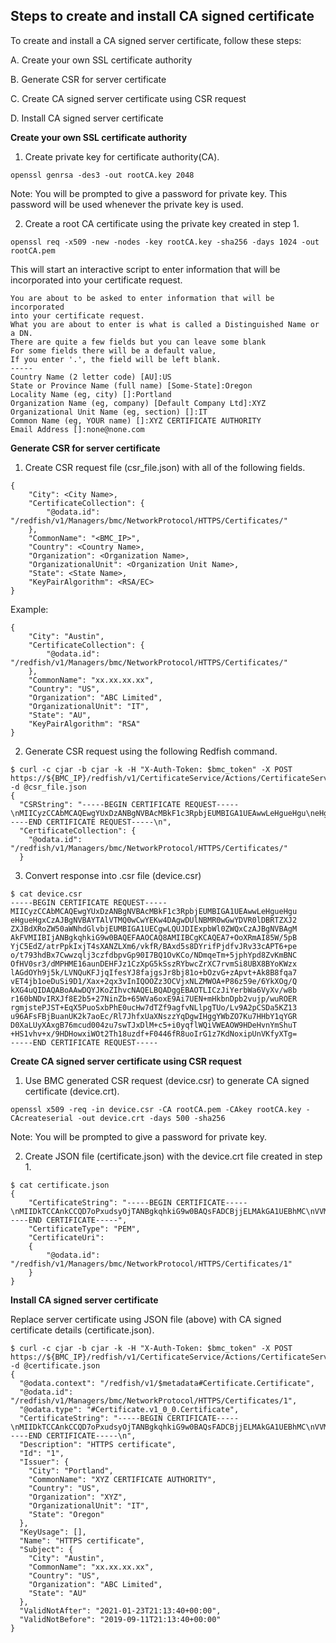 ## Steps to create and install CA signed certificate

To create and install a CA signed server certificate, follow these steps:

A. Create your own SSL certificate authority

B. Generate CSR for server certificate

C. Create CA signed server certificate using CSR request

D. Install CA signed server certificate


**Create your own SSL certificate authority**

1. Create private key for certificate authority(CA).


```openssl genrsa -des3 -out rootCA.key 2048```

Note: You will be prompted to give a password for private key. This password will be used whenever the private key is used.


2. Create a root CA certificate using the private key created in step 1.

```openssl req -x509 -new -nodes -key rootCA.key -sha256 -days 1024 -out rootCA.pem```

This will start an interactive script to enter information that will be incorporated into your certificate request.

```
You are about to be asked to enter information that will be incorporated
into your certificate request.
What you are about to enter is what is called a Distinguished Name or a DN.
There are quite a few fields but you can leave some blank
For some fields there will be a default value,
If you enter '.', the field will be left blank.
-----
Country Name (2 letter code) [AU]:US
State or Province Name (full name) [Some-State]:Oregon
Locality Name (eg, city) []:Portland
Organization Name (eg, company) [Default Company Ltd]:XYZ
Organizational Unit Name (eg, section) []:IT
Common Name (eg, YOUR name) []:XYZ CERTIFICATE AUTHORITY
Email Address []:none@none.com
```

**Generate CSR for server certificate**

1. Create CSR request file (csr_file.json) with all of the following fields.

```
{
    "City": <City Name>,
    "CertificateCollection": {
        "@odata.id": "/redfish/v1/Managers/bmc/NetworkProtocol/HTTPS/Certificates/"
    },
    "CommonName": "<BMC_IP>",
    "Country": <Country Name>,
    "Organization": <Organization Name>,
    "OrganizationalUnit": <Organization Unit Name>,
    "State": <State Name>,
    "KeyPairAlgorithm": <RSA/EC>
}
```

Example:
```
{
    "City": "Austin",
    "CertificateCollection": {
        "@odata.id": "/redfish/v1/Managers/bmc/NetworkProtocol/HTTPS/Certificates/"
    },
    "CommonName": "xx.xx.xx.xx",
    "Country": "US",
    "Organization": "ABC Limited",
    "OrganizationalUnit": "IT",
    "State": "AU",
    "KeyPairAlgorithm": "RSA"
}
```

2. Generate CSR request using the following Redfish command.

```
$ curl -c cjar -b cjar -k -H "X-Auth-Token: $bmc_token" -X POST https://${BMC_IP}/redfish/v1/CertificateService/Actions/CertificateService.GenerateCSR/ -d @csr_file.json
{
  "CSRString": "-----BEGIN CERTIFICATE REQUEST-----\nMIICyzCCAbMCAQEwgYUxDzANBgNVBAcMBkF1c3RpbjEUMBIGA1UEAwwLeHgueHgu\neHgueHgxCzAJBgNVBAYTAlVTMQ0wCwYEKw4DAgwDUlNBMR0wGwYDVR0lDBRTZXJ2\nZXJBdXRoZW50aWNhdGlvbjEUMBIGA1UECgwLQUJDIExpbWl0ZWQxCzAJBgNVBAgM\nAkFVMIIBIjANBgkqhkiG9w0BAQEFAAOCAQ8AMIIBCgKCAQEA7+OoXRmAI85W/5pB\nYjC5EdZ/atrPpkIxjT4sXANZLXm6/vkfR/BAxd5s8DYrifPjdfvJRv33cAPT6+pe\no/t793hdBx7Cwwzqlj3czfdbpvGp90I7BQ1OvKCo/NDmqeTm+5jphYpd8ZvKmBNC\nOfHV0sr3/dMPHME16aunDEHFJz1CzXpG5kSszRYbwcZrXC7rvmSi8UBX8BYoKWzx\nlAGdOYh9j5k/LVNQuKFJjqIfesYJ8fajgsJr8bj81o+bOzvG+zApvt+Ak8B8fqa7\nvET4jb1oeDuSi9D1/Xax+2qx3vInIQOOZz3OCVjxNLZMWOA+P86z59e/6YkXOg/Q\nkXG4uQIDAQABoAAwDQYJKoZIhvcNAQELBQADggEBAOTLICzJiYerbWa6VyXv/w8b\nr160bNDvIRXJf8E2b5+27NinZb+65WVa6oxE9Ai7UEN+mHkbnDpb2vujp/wuROER\nrgmjstePJST+EqX5PuoSxbPhE0ucHw7dTZf9agfvNLlpgTUo/Lv9A2pCSDa5KZ13\nu96AFsFBjBuanUK2k7aoEc/Rl7JhfxUaXNszzYqDgwIHggYWbZO7Ku7HHbY1qYGR\nD0XaLUyXAxgB76mcud004zu7swTJxDlM+c5+i0yqflWQiVWEAOW9HDeHvnYmShuT\n+HS1vhv+x/9HDHowxiWOt2Th18uzdf+F0446fR8uoIrG1z7KdNoxipUnVKfyXTg=\n-----END CERTIFICATE REQUEST-----\n",
  "CertificateCollection": {
    "@odata.id": "/redfish/v1/Managers/bmc/NetworkProtocol/HTTPS/Certificates/"
  }
```

3. Convert response into .csr file (device.csr)

```
$ cat device.csr
-----BEGIN CERTIFICATE REQUEST-----
MIICyzCCAbMCAQEwgYUxDzANBgNVBAcMBkF1c3RpbjEUMBIGA1UEAwwLeHgueHgu
eHgueHgxCzAJBgNVBAYTAlVTMQ0wCwYEKw4DAgwDUlNBMR0wGwYDVR0lDBRTZXJ2
ZXJBdXRoZW50aWNhdGlvbjEUMBIGA1UECgwLQUJDIExpbWl0ZWQxCzAJBgNVBAgM
AkFVMIIBIjANBgkqhkiG9w0BAQEFAAOCAQ8AMIIBCgKCAQEA7+OoXRmAI85W/5pB
YjC5EdZ/atrPpkIxjT4sXANZLXm6/vkfR/BAxd5s8DYrifPjdfvJRv33cAPT6+pe
o/t793hdBx7Cwwzqlj3czfdbpvGp90I7BQ1OvKCo/NDmqeTm+5jphYpd8ZvKmBNC
OfHV0sr3/dMPHME16aunDEHFJz1CzXpG5kSszRYbwcZrXC7rvmSi8UBX8BYoKWzx
lAGdOYh9j5k/LVNQuKFJjqIfesYJ8fajgsJr8bj81o+bOzvG+zApvt+Ak8B8fqa7
vET4jb1oeDuSi9D1/Xax+2qx3vInIQOOZz3OCVjxNLZMWOA+P86z59e/6YkXOg/Q
kXG4uQIDAQABoAAwDQYJKoZIhvcNAQELBQADggEBAOTLICzJiYerbWa6VyXv/w8b
r160bNDvIRXJf8E2b5+27NinZb+65WVa6oxE9Ai7UEN+mHkbnDpb2vujp/wuROER
rgmjstePJST+EqX5PuoSxbPhE0ucHw7dTZf9agfvNLlpgTUo/Lv9A2pCSDa5KZ13
u96AFsFBjBuanUK2k7aoEc/Rl7JhfxUaXNszzYqDgwIHggYWbZO7Ku7HHbY1qYGR
D0XaLUyXAxgB76mcud004zu7swTJxDlM+c5+i0yqflWQiVWEAOW9HDeHvnYmShuT
+HS1vhv+x/9HDHowxiWOt2Th18uzdf+F0446fR8uoIrG1z7KdNoxipUnVKfyXTg=
-----END CERTIFICATE REQUEST-----
```

**Create CA signed server certificate using CSR request**

1. Use BMC generated CSR request (device.csr) to generate CA signed certificate (device.crt).
```
openssl x509 -req -in device.csr -CA rootCA.pem -CAkey rootCA.key -CAcreateserial -out device.crt -days 500 -sha256
```
Note: You will be prompted to give a password for private key.


2. Create JSON file (certificate.json) with the device.crt file created in step 1.

```
$ cat certificate.json
{
    "CertificateString": "-----BEGIN CERTIFICATE-----\nMIIDkTCCAnkCCQD7oPxudsyOjTANBgkqhkiG9w0BAQsFADCBjjELMAkGA1UEBhMC\nVVMxDzANBgNVBAgMBk9yZWdvbjERMA8GA1UEBwwIUG9ydGxhbmQxDDAKBgNVBAoM\nA1hZWjELMAkGA1UECwwCSVQxIjAgBgNVBAMMGVhZWiBDRVJUSUZJQ0FURSBBVVRI\nT1JJVFkxHDAaBgkqhkiG9w0BCQEWDW5vbmVAbm9uZS5jb20wHhcNMTkwOTEyMDkx\nMzQwWhcNMjEwMTI0MDkxMzQwWjCBhTEPMA0GA1UEBwwGQXVzdGluMRQwEgYDVQQD\nDAt4eC54eC54eC54eDELMAkGA1UEBhMCVVMxDTALBgQrDgMCDANSU0ExHTAbBgNV\nHSUMFFNlcnZlckF1dGhlbnRpY2F0aW9uMRQwEgYDVQQKDAtBQkMgTGltaXRlZDEL\nMAkGA1UECAwCQVUwggEiMA0GCSqGSIb3DQEBAQUAA4IBDwAwggEKAoIBAQDv46hd\nGYAjzlb/mkFiMLkR1n9q2s+mQjGNPixcA1ktebr++R9H8EDF3mzwNiuJ8+N1+8lG\n/fdwA9Pr6l6j+3v3eF0HHsLDDOqWPdzN91um8an3QjsFDU68oKj80Oap5Ob7mOmF\nil3xm8qYE0I58dXSyvf90w8cwTXpq6cMQcUnPULNekbmRKzNFhvBxmtcLuu+ZKLx\nQFfwFigpbPGUAZ05iH2PmT8tU1C4oUmOoh96xgnx9qOCwmvxuPzWj5s7O8b7MCm+\n34CTwHx+pru8RPiNvWh4O5KL0PX9drH7arHe8ichA45nPc4JWPE0tkxY4D4/zrPn\n17/piRc6D9CRcbi5AgMBAAEwDQYJKoZIhvcNAQELBQADggEBAJ+xLxyfBBpRXov/\noRVMyJSWRSSITfzvcZVMcbDXAWR591rdYPNmpmpuDSdtynIvJe33H9FyXRI1UMnw\n5BYpJrVjxxyEvIyoxbJSkLxjkO6TUJNI2w7wBJeUDpwdYWuwmUc6UfO5c5LGSb4z\nzbvfEdSsW+3pHuFopuhU8d/SR14rjZiGpU2MBF+/yEyUXmQ5jIU69UwvIvbch0Zy\naquTL4O3aL1Lc9ACVUsQ7mTUS+niduIsZLvvI+OWMShRo8CEUJl9BKijQJhwvUVf\nUBNa1pVzonLxdt3eRTv93X4cu5ole6wO2DA19PWnlt/16XYw61/5naYckslQTRdc\nGvsIpb0=\n-----END CERTIFICATE-----",
    "CertificateType": "PEM",
    "CertificateUri":
    {
        "@odata.id": "/redfish/v1/Managers/bmc/NetworkProtocol/HTTPS/Certificates/1"
    }
}
```


**Install CA signed server certificate**

Replace server certificate using JSON file (above) with CA signed certificate details (certificate.json).

```
$ curl -c cjar -b cjar -k -H "X-Auth-Token: $bmc_token" -X POST https://${BMC_IP}/redfish/v1/CertificateService/Actions/CertificateService.ReplaceCertificate/ -d @certificate.json
{
  "@odata.context": "/redfish/v1/$metadata#Certificate.Certificate",
  "@odata.id": "/redfish/v1/Managers/bmc/NetworkProtocol/HTTPS/Certificates/1",
  "@odata.type": "#Certificate.v1_0_0.Certificate",
  "CertificateString": "-----BEGIN CERTIFICATE-----\nMIIDkTCCAnkCCQD7oPxudsyOjTANBgkqhkiG9w0BAQsFADCBjjELMAkGA1UEBhMC\nVVMxDzANBgNVBAgMBk9yZWdvbjERMA8GA1UEBwwIUG9ydGxhbmQxDDAKBgNVBAoM\nA1hZWjELMAkGA1UECwwCSVQxIjAgBgNVBAMMGVhZWiBDRVJUSUZJQ0FURSBBVVRI\nT1JJVFkxHDAaBgkqhkiG9w0BCQEWDW5vbmVAbm9uZS5jb20wHhcNMTkwOTEyMDkx\nMzQwWhcNMjEwMTI0MDkxMzQwWjCBhTEPMA0GA1UEBwwGQXVzdGluMRQwEgYDVQQD\nDAt4eC54eC54eC54eDELMAkGA1UEBhMCVVMxDTALBgQrDgMCDANSU0ExHTAbBgNV\nHSUMFFNlcnZlckF1dGhlbnRpY2F0aW9uMRQwEgYDVQQKDAtBQkMgTGltaXRlZDEL\nMAkGA1UECAwCQVUwggEiMA0GCSqGSIb3DQEBAQUAA4IBDwAwggEKAoIBAQDv46hd\nGYAjzlb/mkFiMLkR1n9q2s+mQjGNPixcA1ktebr++R9H8EDF3mzwNiuJ8+N1+8lG\n/fdwA9Pr6l6j+3v3eF0HHsLDDOqWPdzN91um8an3QjsFDU68oKj80Oap5Ob7mOmF\nil3xm8qYE0I58dXSyvf90w8cwTXpq6cMQcUnPULNekbmRKzNFhvBxmtcLuu+ZKLx\nQFfwFigpbPGUAZ05iH2PmT8tU1C4oUmOoh96xgnx9qOCwmvxuPzWj5s7O8b7MCm+\n34CTwHx+pru8RPiNvWh4O5KL0PX9drH7arHe8ichA45nPc4JWPE0tkxY4D4/zrPn\n17/piRc6D9CRcbi5AgMBAAEwDQYJKoZIhvcNAQELBQADggEBAJ+xLxyfBBpRXov/\noRVMyJSWRSSITfzvcZVMcbDXAWR591rdYPNmpmpuDSdtynIvJe33H9FyXRI1UMnw\n5BYpJrVjxxyEvIyoxbJSkLxjkO6TUJNI2w7wBJeUDpwdYWuwmUc6UfO5c5LGSb4z\nzbvfEdSsW+3pHuFopuhU8d/SR14rjZiGpU2MBF+/yEyUXmQ5jIU69UwvIvbch0Zy\naquTL4O3aL1Lc9ACVUsQ7mTUS+niduIsZLvvI+OWMShRo8CEUJl9BKijQJhwvUVf\nUBNa1pVzonLxdt3eRTv93X4cu5ole6wO2DA19PWnlt/16XYw61/5naYckslQTRdc\nGvsIpb0=\n-----END CERTIFICATE-----\n",
  "Description": "HTTPS certificate",
  "Id": "1",
  "Issuer": {
    "City": "Portland",
    "CommonName": "XYZ CERTIFICATE AUTHORITY",
    "Country": "US",
    "Organization": "XYZ",
    "OrganizationalUnit": "IT",
    "State": "Oregon"
  },
  "KeyUsage": [],
  "Name": "HTTPS certificate",
  "Subject": {
    "City": "Austin",
    "CommonName": "xx.xx.xx.xx",
    "Country": "US",
    "Organization": "ABC Limited",
    "State": "AU"
  },
  "ValidNotAfter": "2021-01-23T21:13:40+00:00",
  "ValidNotBefore": "2019-09-11T21:13:40+00:00"
}
```
